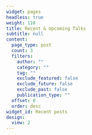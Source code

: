 ```yaml
---
widget: pages
headless: true
weight: 110
title: Recent & Upcoming Talks
subtitle: null
content:
  page_type: post
  count: 3
  filters:
    author: ""
    category: ""
    tag: ""
    exclude_featured: false
    exclude_future: false
    exclude_past: false
    publication_type: ""
  offset: 0
  order: desc
widget_id: Recent posts
design:
  view: 2
---
```

